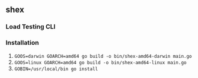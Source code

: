 ## shex

### Load Testing CLI

### Installation
1. ``` GOOS=darwin GOARCH=amd64 go build -o bin/shex-amd64-darwin main.go ```
2. ``` GOOS=linux GOARCH=amd64 go build -o bin/shex-amd64-linux main.go ```
3. ``` GOBIN=/usr/local/bin go install ```